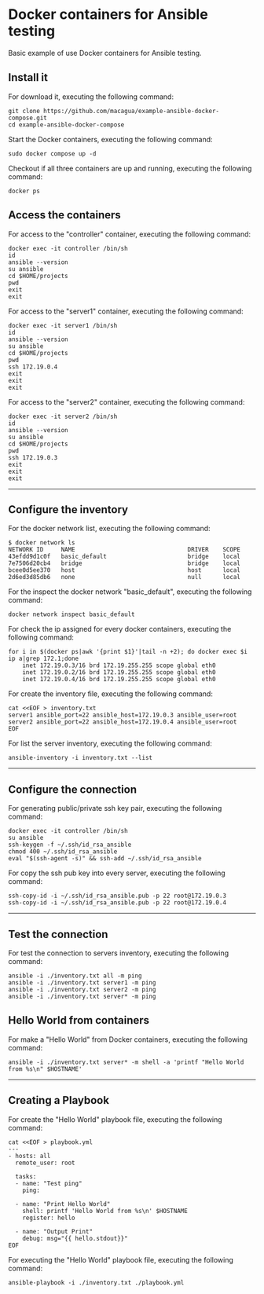 # Docker containers for Ansible testing

Basic example of use Docker containers for Ansible testing.

## Install it

For download it, executing the following command:

```
git clone https://github.com/macagua/example-ansible-docker-compose.git
cd example-ansible-docker-compose
```

Start the Docker containers, executing the following command:

```
sudo docker compose up -d
```

Checkout if all three containers are up and running, executing the following command:

```
docker ps
```

## Access the containers

For access to the "controller" container, executing the following command:

```
docker exec -it controller /bin/sh
id
ansible --version
su ansible
cd $HOME/projects
pwd
exit
exit
```

For access to the "server1" container, executing the following command:

```
docker exec -it server1 /bin/sh
id
ansible --version
su ansible
cd $HOME/projects
pwd
ssh 172.19.0.4
exit
exit
exit
```

For access to the "server2" container, executing the following command:

```
docker exec -it server2 /bin/sh
id
ansible --version
su ansible
cd $HOME/projects
pwd
ssh 172.19.0.3
exit
exit
exit
```

---

## Configure the inventory

For the docker network list, executing the following command:

```
$ docker network ls
NETWORK ID     NAME                                DRIVER    SCOPE
43efdd9d1c0f   basic_default                       bridge    local
7e7506d20cb4   bridge                              bridge    local
bcee0d5ee370   host                                host      local
2d6ed3d85db6   none                                null      local
```

For the inspect the docker network "basic_default", executing the following command:

```
docker network inspect basic_default
```

For check the ip assigned for every docker containers, executing the following command:

```
for i in $(docker ps|awk '{print $1}'|tail -n +2); do docker exec $i ip a|grep 172.1;done
    inet 172.19.0.3/16 brd 172.19.255.255 scope global eth0
    inet 172.19.0.2/16 brd 172.19.255.255 scope global eth0
    inet 172.19.0.4/16 brd 172.19.255.255 scope global eth0
```

For create the inventory file, executing the following command:

```
cat <<EOF > inventory.txt
server1 ansible_port=22 ansible_host=172.19.0.3 ansible_user=root
server2 ansible_port=22 ansible_host=172.19.0.4 ansible_user=root
EOF
```

For list the server inventory, executing the following command:

```
ansible-inventory -i inventory.txt --list
```
---

## Configure the connection

For generating public/private ssh key pair, executing the following command:

```
docker exec -it controller /bin/sh
su ansible
ssh-keygen -f ~/.ssh/id_rsa_ansible
chmod 400 ~/.ssh/id_rsa_ansible
eval "$(ssh-agent -s)" && ssh-add ~/.ssh/id_rsa_ansible
```

For copy the ssh pub key into every server, executing the following command:

```
ssh-copy-id -i ~/.ssh/id_rsa_ansible.pub -p 22 root@172.19.0.3
ssh-copy-id -i ~/.ssh/id_rsa_ansible.pub -p 22 root@172.19.0.4
```

---

## Test the connection

For test the connection to servers inventory, executing the following command:

```
ansible -i ./inventory.txt all -m ping
ansible -i ./inventory.txt server1 -m ping
ansible -i ./inventory.txt server2 -m ping
ansible -i ./inventory.txt server* -m ping
```

## Hello World from containers

For make a "Hello World" from Docker containers, executing the following command:

```
ansible -i ./inventory.txt server* -m shell -a 'printf "Hello World from %s\n" $HOSTNAME'
```

---

## Creating a Playbook

For create the "Hello World" playbook file, executing the following command:

```
cat <<EOF > playbook.yml
---
- hosts: all
  remote_user: root

  tasks:
  - name: "Test ping"
    ping:

  - name: "Print Hello World"
    shell: printf 'Hello World from %s\n' $HOSTNAME
    register: hello

  - name: "Output Print"
    debug: msg="{{ hello.stdout}}"
EOF
```

For executing the "Hello World" playbook file, executing the following command:

```
ansible-playbook -i ./inventory.txt ./playbook.yml
```
